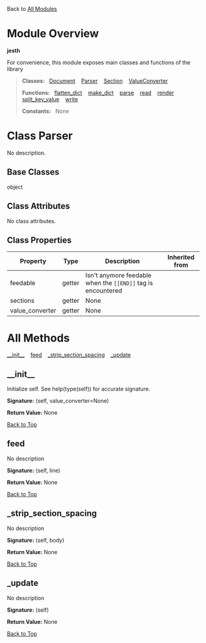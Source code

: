 Back to [All Modules](https://github.com/pyrustic/jesth/blob/master/docs/modules/README.md#readme)

# Module Overview

**jesth**
 
For convenience, this module exposes main classes and functions of the library

> **Classes:** &nbsp; [Document](https://github.com/pyrustic/jesth/blob/master/docs/modules/content/jesth/content/classes/Document.md#class-document) &nbsp;&nbsp; [Parser](https://github.com/pyrustic/jesth/blob/master/docs/modules/content/jesth/content/classes/Parser.md#class-parser) &nbsp;&nbsp; [Section](https://github.com/pyrustic/jesth/blob/master/docs/modules/content/jesth/content/classes/Section.md#class-section) &nbsp;&nbsp; [ValueConverter](https://github.com/pyrustic/jesth/blob/master/docs/modules/content/jesth/content/classes/ValueConverter.md#class-valueconverter)
>
> **Functions:** &nbsp; [flatten\_dict](https://github.com/pyrustic/jesth/blob/master/docs/modules/content/jesth/content/functions.md#flatten_dict) &nbsp;&nbsp; [make\_dict](https://github.com/pyrustic/jesth/blob/master/docs/modules/content/jesth/content/functions.md#make_dict) &nbsp;&nbsp; [parse](https://github.com/pyrustic/jesth/blob/master/docs/modules/content/jesth/content/functions.md#parse) &nbsp;&nbsp; [read](https://github.com/pyrustic/jesth/blob/master/docs/modules/content/jesth/content/functions.md#read) &nbsp;&nbsp; [render](https://github.com/pyrustic/jesth/blob/master/docs/modules/content/jesth/content/functions.md#render) &nbsp;&nbsp; [split\_key\_value](https://github.com/pyrustic/jesth/blob/master/docs/modules/content/jesth/content/functions.md#split_key_value) &nbsp;&nbsp; [write](https://github.com/pyrustic/jesth/blob/master/docs/modules/content/jesth/content/functions.md#write)
>
> **Constants:** &nbsp; None

# Class Parser
No description.

## Base Classes
object

## Class Attributes
No class attributes.

## Class Properties
|Property|Type|Description|Inherited from|
|---|---|---|---|
|feedable|getter|Isn't anymore feedable when the `[[END]]` tag is encountered||
|sections|getter|None||
|value_converter|getter|None||



# All Methods
[\_\_init\_\_](#__init__) &nbsp;&nbsp; [feed](#feed) &nbsp;&nbsp; [\_strip\_section\_spacing](#_strip_section_spacing) &nbsp;&nbsp; [\_update](#_update)

## \_\_init\_\_
Initialize self.  See help(type(self)) for accurate signature.



**Signature:** (self, value\_converter=None)





**Return Value:** None

[Back to Top](#module-overview)


## feed
No description



**Signature:** (self, line)





**Return Value:** None

[Back to Top](#module-overview)


## \_strip\_section\_spacing
No description



**Signature:** (self, body)





**Return Value:** None

[Back to Top](#module-overview)


## \_update
No description



**Signature:** (self)





**Return Value:** None

[Back to Top](#module-overview)



